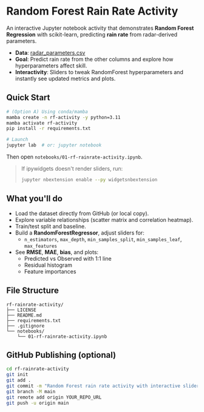 # Random Forest Rain Rate Activity

An interactive Jupyter notebook activity that demonstrates **Random Forest Regression** with scikit-learn,
predicting **rain rate** from radar-derived parameters.

- **Data**: [radar_parameters.csv](https://github.com/swnesbitt/ATMS-523-Module-5/blob/main/homework/radar_parameters.csv)
- **Goal**: Predict rain rate from the other columns and explore how hyperparameters affect skill.
- **Interactivity**: Sliders to tweak RandomForest hyperparameters and instantly see updated metrics and plots.

## Quick Start

```bash
# (Option A) Using conda/mamba
mamba create -n rf-activity -y python=3.11
mamba activate rf-activity
pip install -r requirements.txt

# Launch
jupyter lab  # or: jupyter notebook
```

Then open `notebooks/01-rf-rainrate-activity.ipynb`.

> If ipywidgets doesn't render sliders, run:
>
> ```bash
> jupyter nbextension enable --py widgetsnbextension
> ```

## What you'll do

- Load the dataset directly from GitHub (or local copy).
- Explore variable relationships (scatter matrix and correlation heatmap).
- Train/test split and baseline.
- Build a **RandomForestRegressor**, adjust sliders for:
  - `n_estimators`, `max_depth`, `min_samples_split`, `min_samples_leaf`, `max_features`
- See **RMSE**, **MAE**, **bias**, and plots:
  - Predicted vs Observed with 1:1 line
  - Residual histogram
  - Feature importances

## File Structure

```
rf-rainrate-activity/
├── LICENSE
├── README.md
├── requirements.txt
├── .gitignore
└── notebooks/
    └── 01-rf-rainrate-activity.ipynb
```

## GitHub Publishing (optional)

```bash
cd rf-rainrate-activity
git init
git add .
git commit -m "Random Forest rain rate activity with interactive sliders"
git branch -M main
git remote add origin YOUR_REPO_URL
git push -u origin main
```
